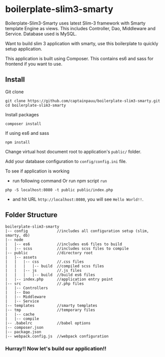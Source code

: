 # boilerplate-slim3-smarty

Boilerplate-Slim3-Smarty uses latest Slim-3 framework with Smarty template Engine as views. This includes Controller, Dao, Middleware and Service. Database used is MySQL.

Want to build slim 3 application with smarty, use this boilerplate to quickly setup application. 

This application is built using Composer. This contains es6 and sass for frontend if you want to use.

## Install
Git clone
```
git clone https://github.com/captainpauu/boilerplate-slim3-smarty.git
cd boilerplate-slim3-smarty
```

Install packages
```
composer install
```

If using es6 and sass
```
npm install
```
Change virtual host document root to application's `public/` folder.

Add your database configuration to `config/config.ini` file.

To see if application is working 
* run following command Or run npm script `run`
```
php -S localhost:8080 -t public public/index.php
```
* and hit URL `http://localhost:8080`, you will see `Hello World!!`.


## Folder Structure
```
boilerplate-slim3-smarty
|-- config             //includes all configuration setup (slim, smarty, db)
|-- node     
|   |-- es6            //includes es6 files to build
|   |-- scss           //includes scss files to compile
|-- public             //directory root
|   |-- assets   
|   |   |-- css        //.css files 
|   |   |   |-- build  //compiled scss files
|   |   |-- js         //.js files 
|   |   |   |-- build  //build es6 files
|   |-- index.php      //application entry point
|-- src                //.php files
|   |-- Controllers
|   |-- Dao 
|   |-- Middleware
|   |-- Service
|-- templates          //smarty templates
|-- tmp                //temporary files
|   |-- cache
|   |-- compile
|-- .babelrc           //babel options
|-- composer.json
|-- package.json
|-- webpack.config.js  //webpack configuration
```

### Hurray!! Now let's build our application!!